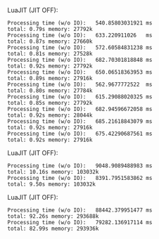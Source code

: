 
LuaJIT (JIT OFF):

	Processing time (w/o IO):	540.85803031921	ms
	total: 0.79s memory: 27792k
	Processing time (w/o IO):	633.220911026	ms
	total: 0.87s memory: 27660k
	Processing time (w/o IO):	572.60584831238	ms
	total: 0.81s memory: 27528k
	Processing time (w/o IO):	682.70301818848	ms
	total: 0.92s memory: 27792k
	Processing time (w/o IO):	650.06518363953	ms
	total: 0.89s memory: 27916k
	Processing time (w/o IO):	562.9677772522	ms
	total: 0.80s memory: 27784k
	Processing time (w/o IO):	615.29088020325	ms
	total: 0.85s memory: 27792k
	Processing time (w/o IO):	682.94596672058	ms
	total: 0.92s memory: 28044k
	Processing time (w/o IO):	685.21618843079	ms
	total: 0.92s memory: 27916k
	Processing time (w/o IO):	675.42290687561	ms
	total: 0.92s memory: 27916k

LuaJIT (JIT OFF):

	Processing time (w/o IO):	9048.9089488983	ms
	total: 10.16s memory: 103032k
	Processing time (w/o IO):	8391.7951583862	ms
	total: 9.50s memory: 103032k

LuaJIT (JIT OFF):

	Processing time (w/o IO):	88442.379951477	ms
	total: 92.26s memory: 293688k
	Processing time (w/o IO):	79282.136917114	ms
	total: 82.99s memory: 293936k
